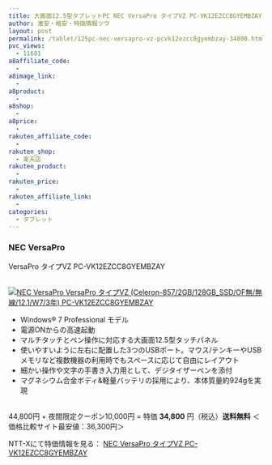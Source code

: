 ```yaml
---
title: 大画面12.5型タブレットPC NEC VersaPro タイプVZ PC-VK12EZCC8GYEMBZAY 特価34,800円！送料無料！
author: 激安・格安・特価情報ツウ
layout: post
permalink: /tablet/125pc-nec-versapro-vz-pcvk12ezcc8gyembzay-34800.html
pvc_views:
  - 11681
a8affiliate_code:
  -
a8image_link:
  -
a8product:
  -
a8shop:
  -
a8price:
  -
rakuten_affiliate_code:
  -
rakuten_shop:
  - 楽天店
rakuten_product:
  -
rakuten_price:
  -
rakuten_affiliate_link:
  -
categories:
  - タブレット
---
```

### NEC VersaPro
VersaPro タイプVZ PC-VK12EZCC8GYEMBZAY

<div class="img-bg2 img_L">
  <a href="//px.a8.net/svt/ejp?a8mat=ZYP6S+8IMA3E+S1Q+BWGDT&#038;a8ejpredirect=//nttxstore.jp/_II_K114624124" target="_blank"><br /> <img border="0" alt="NEC VersaPro VersaPro タイプVZ (Celeron-857/2GB/128GB_SSD/OF無/無線/12.1/W7/3年) PC-VK12EZCC8GYEMBZAY" src="//i0.wp.com/image.nttxstore.jp/l2_images/K/K1/K114624124.jpg?w=120" data-recalc-dims="1" /></a>
</div>

<!--more-->

  * Windows® 7 Professional モデル
  * 電源ONからの高速起動
  * マルチタッチとペン操作に対応する大画面12.5型タッチパネル
  * 使いやすいように左右に配置した3つのUSBポート。マウス/テンキーやUSBメモリなど複数機器の利用時でもスペースに応じて自由にレイアウト
  * 細かい操作や文字の手書き入力用として、デジタイザーペンを添付
  * マグネシウム合金ボディ&#038;軽量バッテリの採用により、本体質量約924gを実現

<br clear="all" />44,800円 + 夜間限定クーポン10,000円 = 特価 <span class="tokka-price"><strong>34,800</strong></span> 円（税込）**送料無料**
＜価格比較サイト最安値：36,300円＞

NTT-Xにて特価情報を見る： <span class="fs150p"><a href="//px.a8.net/svt/ejp?a8mat=ZYP6S+8IMA3E+S1Q+BWGDT&#038;a8ejpredirect=//nttxstore.jp/_II_K114624124" target="_blank">NEC VersaPro タイプVZ PC-VK12EZCC8GYEMBZAY</a></span>